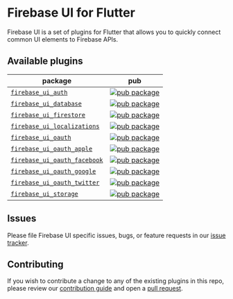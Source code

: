 # Firebase UI for Flutter

Firebase UI is a set of plugins for Flutter that allows you to quickly connect common UI elements to Firebase APIs.

## Available plugins

| package                                                                | pub                                                                                                                                |
| ---------------------------------------------------------------------- | ---------------------------------------------------------------------------------------------------------------------------------- |
| [`firebase_ui_auth`](./packages/firebase_ui_auth/)                     | [![pub package](https://img.shields.io/pub/v/firebase_ui_auth.svg)](https://pub.dev/packages/firebase_ui_auth)                     |
| [`firebase_ui_database`](./packages/firebase_ui_database/)             | [![pub package](https://img.shields.io/pub/v/firebase_ui_database.svg)](https://pub.dev/packages/firebase_ui_database)             |
| [`firebase_ui_firestore`](./packages/firebase_ui_firestore/)           | [![pub package](https://img.shields.io/pub/v/firebase_ui_firestore.svg)](https://pub.dev/packages/firebase_ui_firestore)           |
| [`firebase_ui_localizations`](./packages/firebase_ui_localizations/)   | [![pub package](https://img.shields.io/pub/v/firebase_ui_localizations.svg)](https://pub.dev/packages/firebase_ui_localizations)   |
| [`firebase_ui_oauth`](./packages/firebase_ui_oauth/)                   | [![pub package](https://img.shields.io/pub/v/firebase_ui_oauth.svg)](https://pub.dev/packages/firebase_ui_oauth)                   |
| [`firebase_ui_oauth_apple`](./packages/firebase_ui_oauth_apple/)       | [![pub package](https://img.shields.io/pub/v/firebase_ui_oauth_apple.svg)](https://pub.dev/packages/firebase_ui_oauth_apple)       |
| [`firebase_ui_oauth_facebook`](./packages/firebase_ui_oauth_facebook/) | [![pub package](https://img.shields.io/pub/v/firebase_ui_oauth_facebook.svg)](https://pub.dev/packages/firebase_ui_oauth_facebook) |
| [`firebase_ui_oauth_google`](./packages/firebase_ui_oauth_google/)     | [![pub package](https://img.shields.io/pub/v/firebase_ui_oauth_google.svg)](https://pub.dev/packages/firebase_ui_oauth_google)     |
| [`firebase_ui_oauth_twitter`](./packages/firebase_ui_oauth_twitter/)   | [![pub package](https://img.shields.io/pub/v/firebase_ui_oauth_twitter.svg)](https://pub.dev/packages/firebase_ui_oauth_twitter)   |
| [`firebase_ui_storage`](./packages/firebase_ui_storage/)               | [![pub package](https://img.shields.io/pub/v/firebase_ui_storage.svg)](https://pub.dev/packages/firebase_ui_storage)               |

## Issues

Please file Firebase UI specific issues, bugs, or feature requests in our [issue tracker](https://github.com/firebase/FirebaseUI-Flutter/issues/new/choose).

## Contributing

If you wish to contribute a change to any of the existing plugins in this repo, please review our [contribution guide](https://github.com/firebase/FirebaseUI-Flutter/blob/main/CONTRIBUTING.md) and open a [pull request](https://github.com/firebase/FirebaseUI-Flutter/pulls).

